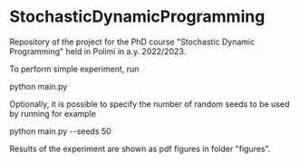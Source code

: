 # StochasticDynamicProgramming

Repository of the project for the PhD course "Stochastic Dynamic Programming" held in Polimi in a.y. 2022/2023.

To perform simple experiment, run

python main.py

Optionally, it is possible to specify the number of random seeds to be used by running for example

python main.py --seeds 50

Results of the experiment are shown as pdf figures in folder "figures".
